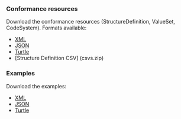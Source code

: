 ### Conformance resources

Download the conformance resources (StructureDefinition, ValueSet, CodeSystem). Formats available:

* [XML](definitions.xml.zip)
* [JSON](definitions.json.zip)
* [Turtle](definitions.ttl.zip)
* [Structure Definition CSV] (csvs.zip)

### Examples
Download the examples:

* [XML](examples.xml.zip)
* [JSON](examples.json.zip)
* [Turtle](examples.ttl.zip)
